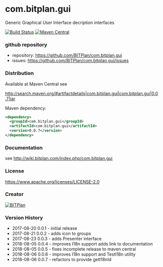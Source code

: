 # com.bitplan.gui
Generic Graphical User Interface decription interfaces

[![Build Status](https://travis-ci.org/BITPlan/com.bitplan.gui.svg?branch=master)](https://travis-ci.org/BITPlan/com.bitplan.gui)
[![Maven Central](https://maven-badges.herokuapp.com/maven-central/com.bitplan.gui/com.bitplan.gui/badge.svg)](https://maven-badges.herokuapp.com/maven-central/com.bitplan.gui/com.bitplan.gui)

### github repository
* repository: https://github.com/BITPlan/com.bitplan.gui
* issues: https://github.com/BITPlan/com.bitplan.gui/issues

### Distribution
Available at Maven Central see 

http://search.maven.org/#artifactdetails|com.bitplan.gui|com.bitplan.gui|0.0.7|jar

Maven dependency:

```xml
<dependency>
  <groupId>com.bitplan.gui</groupId>
  <artifactId>com.bitplan.gui</artifactId>
  <version>0.0.7</version>
</dependency>
```

### Documentation 
see http://wiki.bitplan.com/index.php/com.bitplan.gui

### License
https://www.apache.org/licenses/LICENSE-2.0

### Creator 
[![BITPlan](http://wiki.bitplan.com/images/wiki/thumb/8/87/BITPlanLogo2012.svg/200px-BITPlanLogo2012.svg.png)](http://web.bitplan.com)

### Version History
* 2017-08-20 0.0.1 - initial release
* 2017-08-21 0.0.2 - adds icon to groups
* 2017-08-23 0.0.3 - adds Presenter interface
* 2018-08-05 0.0.4 - improves I18n support adds link to documentation
* 2018-08-05 0.0.5 - fixes incomplete release to maven central
* 2018-08-06 0.0.6 - improves I18n support and TestI18n utility
* 2018-08-06 0.0.7 - refactors to provide getI18nId
